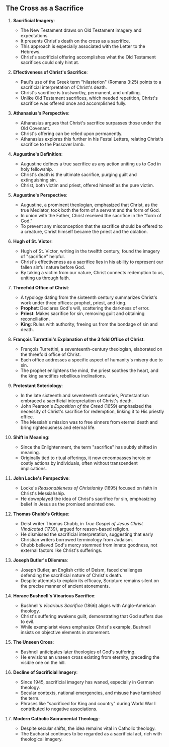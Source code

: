 ## The Cross as a Sacrifice

1. **Sacrificial Imagery**:
   - The New Testament draws on Old Testament imagery and expectations.
   - It presents Christ's death on the cross as a sacrifice.
   - This approach is especially associated with the Letter to the Hebrews.
   - Christ's sacrificial offering accomplishes what the Old Testament sacrifices could only hint at.

2. **Effectiveness of Christ's Sacrifice**:
   - Paul's use of the Greek term "hilasterion" (Romans 3:25) points to a sacrificial interpretation of Christ's death.
   - Christ's sacrifice is trustworthy, permanent, and unfailing.
   - Unlike Old Testament sacrifices, which needed repetition, Christ's sacrifice was offered once and accomplished fully.

3. **Athanasius's Perspective**:
   - Athanasius argues that Christ's sacrifice surpasses those under the Old Covenant.
   - Christ's offering can be relied upon permanently.
   - Athanasius explores this further in his Festal Letters, relating Christ's sacrifice to the Passover lamb.

4. **Augustine's Definition**:
   - Augustine defines a true sacrifice as any action uniting us to God in holy fellowship.
   - Christ's death is the ultimate sacrifice, purging guilt and extinguishing sin.
   - Christ, both victim and priest, offered himself as the pure victim.


1. **Augustine's Perspective**:
   - Augustine, a prominent theologian, emphasized that Christ, as the true Mediator, took both the form of a servant and the form of God.
   - In union with the Father, Christ received the sacrifice in the "form of God."
   - To prevent any misconception that the sacrifice should be offered to a creature, Christ himself became the priest and the oblation.

2. **Hugh of St. Victor**:
   - Hugh of St. Victor, writing in the twelfth century, found the imagery of "sacrifice" helpful.
   - Christ's effectiveness as a sacrifice lies in his ability to represent our fallen sinful nature before God.
   - By taking a victim from our nature, Christ connects redemption to us, uniting us through faith.

3. **Threefold Office of Christ**:
   - A typology dating from the sixteenth century summarizes Christ's work under three offices: prophet, priest, and king.
   - **Prophet**: Declares God's will, scattering the darkness of error.
   - **Priest**: Makes sacrifice for sin, removing guilt and obtaining reconciliation.
   - **King**: Rules with authority, freeing us from the bondage of sin and death.

4. **François Turrettini's Explanation of the 3 fold Office of Christ**:
   - François Turrettini, a seventeenth-century theologian, elaborated on the threefold office of Christ.
   - Each office addresses a specific aspect of humanity's misery due to sin.
   - The prophet enlightens the mind, the priest soothes the heart, and the king sanctifies rebellious inclinations.



1. **Protestant Soteriology**:
   - In the late sixteenth and seventeenth centuries, Protestantism embraced a sacrificial interpretation of Christ's death.
   - John Pearson's *Exposition of the Creed* (1659) emphasized the necessity of Christ's sacrifice for redemption, linking it to His priestly office.
   - The Messiah's mission was to free sinners from eternal death and bring righteousness and eternal life.

2. **Shift in Meaning**:
   - Since the Enlightenment, the term "sacrifice" has subtly shifted in meaning.
   - Originally tied to ritual offerings, it now encompasses heroic or costly actions by individuals, often without transcendent implications.

3. **John Locke's Perspective**:
   - Locke's *Reasonableness of Christianity* (1695) focused on faith in Christ's Messiahship.
   - He downplayed the idea of Christ's sacrifice for sin, emphasizing belief in Jesus as the promised anointed one.

4. **Thomas Chubb's Critique**:
   - Deist writer Thomas Chubb, in *True Gospel of Jesus Christ Vindicated* (1739), argued for reason-based religion.
   - He dismissed the sacrificial interpretation, suggesting that early Christian writers borrowed terminology from Judaism.
   - Chubb believed God's mercy stemmed from innate goodness, not external factors like Christ's sufferings.



1. **Joseph Butler's Dilemma**:
   - Joseph Butler, an English critic of Deism, faced challenges defending the sacrificial nature of Christ's death.
   - Despite attempts to explain its efficacy, Scripture remains silent on the precise manner of ancient atonements.

2. **Horace Bushnell's Vicarious Sacrifice**:
   - Bushnell's *Vicarious Sacrifice* (1866) aligns with Anglo-American theology.
   - Christ's suffering awakens guilt, demonstrating that God suffers due to evil.
   - While exemplarist views emphasize Christ's example, Bushnell insists on objective elements in atonement.

3. **The Unseen Cross**:
   - Bushnell anticipates later theologies of God's suffering.
   - He envisions an unseen cross existing from eternity, preceding the visible one on the hill.

4. **Decline of Sacrificial Imagery**:
   - Since 1945, sacrificial imagery has waned, especially in German theology.
   - Secular contexts, national emergencies, and misuse have tarnished the term.
   - Phrases like "sacrificed for King and country" during World War I contributed to negative associations.

5. **Modern Catholic Sacramental Theology**:
   - Despite secular shifts, the idea remains vital in Catholic theology.
   - The Eucharist continues to be regarded as a sacrificial act, rich with theological imagery.

